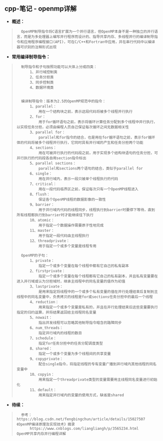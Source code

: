 ## cpp-笔记 - openmp详解
- **概述：**
>       OpenMP制导指令将C语言扩展为一个并行语言，但OpenMP本身不是一种独立的并行语言，而是为多处理器上编写并行程序而设计的、指导共享内存、多线程并行的编译制导指令和应用程序编程接口(API)，可在C/C++和Fortran中应用，并在串行代码中以编译器可识别的注释形式出现
>
>
>
>
>
>
>

- **常用编译制导指令：**
>       制导指令和子句按照功能可以大体上分成四类：
>           1、并行域控制类
>           2、任务分担类
>           3、同步控制类
>           4、数据环境类
>
>
>       编译制导指令：版本为2.5的OpenMP规范中的指令：
>           1、parallel：
>               用在一个结构块之前，表示这段代码将被多个线程并行执行
>           2、for：
>               用于for循环语句之前，表示将循环计算任务分配到多个线程中并行执行，以实现任务分担，必须由编程人员自己保证每次循环之间无数据相关性
>           3、parallel for：
>               parallel和for指令的结合，也是用在for循环语句之前，表示for循环体的代码将被多个线程并行执行，它同时具有并行域的产生和任务分担两个功能
>           4、sections：
>               用在可被并行执行的代码段之前，用于实现多个结构块语句的任务分担，可并行执行的代码段各自用section指令标出
>           5、parallel sections：
>               parallel和sections两个语句的结合，类似于parallel for
>           6、single：
>               用在并行域内，表示一段只被单个线程执行的代码
>           7、critical：
>               用在一段代码临界区之前，保证每次只有一个OpenMP线程进入
>           8、flush：
>               保证各个OpenMP线程的数据影像的一致性
>           9、barrier：
>               用于并行域内代码的线程同步，线程执行到barrier时要停下等待，直到所有线程都执行到barrier时才能继续往下执行
>           10、atomic：
>               用于指定一个数据操作需要原子性地完成
>           11、master：
>               用于指定一段代码由主线程执行
>           12、threadprivate：
>               用于指定一个或多个变量是线程专用
>
>       OpenMP的子句：
>           1、private：
>               指定一个或多个变量在每个线程中都有它自己的私有副本
>           2、firstprivate：
>               指定一个或多个变量在每个线程都有它自己的私有副本，并且私有变量要在进入并行域或认为分担域时，继承主线程中的同名变量的值作为初值
>           3、lastprivate：
>               是用来指定将线程中的一个或多个私有变量的值在并行处理结束后复制到主线程中的同名变量中，负责拷贝的线程是for或sections任务分担中的最后一个线程
>           4、reduction：
>               用来指定一个或多个变量是私有的，并且在并行处理结束后这些变量要执行指定的归约运算，并将结果返回给主线程同名变量
>           5、nowait：
>               指出并发线程可以忽略其他制导指令暗含的路障同步
>           6、num_threads：
>               指定并行域内的线程的数目
>           7、schedule：
>               指定for任务分担中的任务分配调度类型
>           8、shared：
>               指定一个或多个变量为多个线程间的共享变量
>           9、copyprivate：
>               配合single指令，将指定线程的专有变量广播到并行域内其他线程的同名变量中
>           10、copyin：
>               用来指定一个threadprivate类型的变量需要用主线程同名变量进行初始化
>           11、default：
>               用来指定并行域内的变量的使用方式，缺省是shared
>
>
>
>
>
>
>

- **待续：**
>       参考：https://blog.csdn.net/fengbingchun/article/details/15027507  《OpenMP编译原理及实现技术》摘录
>           https://www.cnblogs.com/liangliangh/p/3565234.html      OpenMP共享内存并行编程详解
>
>
>
>
>
>
>
>
>
>
>
>
>
>
>
>
>
